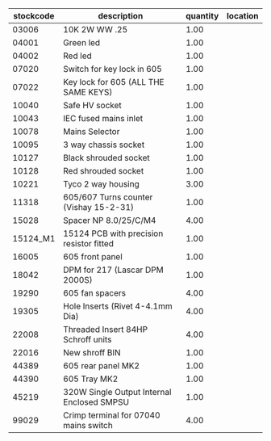 |stockcode|description|quantity|location|
|---------|-----------|--------|--------|
|03006|10K 2W WW .25|1.00||
|04001|Green led|1.00||
|04002|Red led|1.00||
|07020|Switch for key lock in 605|1.00||
|07022|Key lock for 605 (ALL THE SAME KEYS)|1.00||
|10040|Safe HV socket|1.00||
|10043|IEC fused mains inlet|1.00||
|10078|Mains Selector|1.00||
|10095|3 way chassis socket|1.00||
|10127|Black shrouded socket|1.00||
|10128|Red shrouded socket|1.00||
|10221|Tyco 2 way housing|3.00||
|11318|605/607 Turns counter (Vishay 15-2-31)|1.00||
|15028|Spacer NP 8.0/25/C/M4|4.00||
|15124_M1|15124 PCB with precision resistor fitted|1.00||
|16005|605 front panel|1.00||
|18042|DPM for 217 (Lascar DPM 2000S)|1.00||
|19290|605 fan spacers|4.00||
|19305|Hole Inserts (Rivet 4-4.1mm Dia)|4.00||
|22008|Threaded Insert 84HP Schroff units|4.00||
|22016|New shroff BIN|1.00||
|44389|605 rear panel MK2|1.00||
|44390|605 Tray MK2|1.00||
|45219|320W Single Output Internal Enclosed SMPSU|1.00||
|99029|Crimp terminal for 07040 mains switch|4.00||
